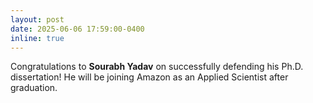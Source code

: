 ```yaml
---
layout: post
date: 2025-06-06 17:59:00-0400
inline: true
---
```


Congratulations to **Sourabh Yadav** on successfully defending his Ph.D. dissertation! He will be joining Amazon as an Applied Scientist after graduation. 
